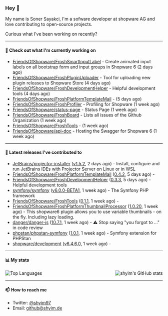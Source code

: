 ### Hey 👋

My name is Soner Sayakci, I'm a sofware developer at shopware AG and love contributing to open-source projects.

Curious what I've been working on recently?

---

#### 👷 Check out what I'm currently working on

- [FriendsOfShopware/FroshSmartInputLabel](https://github.com/FriendsOfShopware/FroshSmartInputLabel) - Create animated input labels on all bootstrap form and input groups in Shopware 6 (2 days ago)
- [FriendsOfShopware/FroshPluginUploader](https://github.com/FriendsOfShopware/FroshPluginUploader) - Tool for uploading new plugin releases to Shopware Store (4 days ago)
- [FriendsOfShopware/FroshDevelopmentHelper](https://github.com/FriendsOfShopware/FroshDevelopmentHelper) - Helpful development tools (4 days ago)
- [FriendsOfShopware/FroshPlatformTemplateMail](https://github.com/FriendsOfShopware/FroshPlatformTemplateMail) -  (5 days ago)
- [FriendsOfShopware/FroshProfiler](https://github.com/FriendsOfShopware/FroshProfiler) - Profiling for Shopware (1 week ago)
- [FriendsOfShopware/status-page](https://github.com/FriendsOfShopware/status-page) - Status Page (1 week ago)
- [FriendsOfShopware/FroshBoard](https://github.com/FriendsOfShopware/FroshBoard) - Lists all issues of the Github Organization (1 week ago)
- [FriendsOfShopware/FroshTools](https://github.com/FriendsOfShopware/FroshTools) -  (1 week ago)
- [FriendsOfShopware/api-doc](https://github.com/FriendsOfShopware/api-doc) - Hosting the Swagger for Shopware 6 (1 week ago)

---

#### 🔭 Latest releases I've contributed to

- [JetBrains/projector-installer](https://github.com/JetBrains/projector-installer) ([v1.5.2](https://github.com/JetBrains/projector-installer/releases/tag/v1.5.2), 2 days ago) - Install, configure and run JetBrains IDEs with Projector Server on Linux or in WSL
- [FriendsOfShopware/FroshPlatformTemplateMail](https://github.com/FriendsOfShopware/FroshPlatformTemplateMail) ([0.4.2](https://github.com/FriendsOfShopware/FroshPlatformTemplateMail/releases/tag/0.4.2), 5 days ago) - 
- [FriendsOfShopware/FroshDevelopmentHelper](https://github.com/FriendsOfShopware/FroshDevelopmentHelper) ([0.3.3](https://github.com/FriendsOfShopware/FroshDevelopmentHelper/releases/tag/0.3.3), 5 days ago) - Helpful development tools
- [symfony/symfony](https://github.com/symfony/symfony) ([v6.0.0-BETA1](https://github.com/symfony/symfony/releases/tag/v6.0.0-BETA1), 1 week ago) - The Symfony PHP framework
- [FriendsOfShopware/FroshTools](https://github.com/FriendsOfShopware/FroshTools) ([0.1.1](https://github.com/FriendsOfShopware/FroshTools/releases/tag/0.1.1), 1 week ago) - 
- [FriendsOfShopware/FroshPlatformThumbnailProcessor](https://github.com/FriendsOfShopware/FroshPlatformThumbnailProcessor) ([1.0.20](https://github.com/FriendsOfShopware/FroshPlatformThumbnailProcessor/releases/tag/1.0.20), 1 week ago) - This shopware6 plugin allows you to use variable thumbnails - on the fly. Including lazy loading.
- [danger/danger-js](https://github.com/danger/danger-js) ([10.7.1](https://github.com/danger/danger-js/releases/tag/10.7.1), 1 week ago) - ⚠️ Stop saying &#34;you forgot to …&#34; in code review
- [phpstan/phpstan-symfony](https://github.com/phpstan/phpstan-symfony) ([1.0.1](https://github.com/phpstan/phpstan-symfony/releases/tag/1.0.1), 1 week ago) - Symfony extension for PHPStan
- [shopware/development](https://github.com/shopware/development) ([v6.4.6.0](https://github.com/shopware/development/releases/tag/v6.4.6.0), 1 week ago) - 

---

#### 📊 My stats

<img align="right" alt="shyim's GitHub stats" src="https://github-readme-stats.vercel.app/api?username=shyim&count_private=1&show_icons=true&" />

![Top Languages](https://github-readme-stats.vercel.app/api/top-langs/?username=shyim)

---

#### 📫 How to reach me

- Twitter: [@shyim97](https://twitter.com/shyim97)
- Email: [github@shyim.de](mailto://github@shyim.de)
